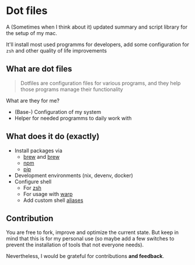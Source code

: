 # Dot files
A (Sometimes when I think about it) updated summary and script library for the setup of my mac.

It'll install most used programms for developers, add some configuration for `zsh` and other quality of life improvements

## What are dot files
> Dotfiles are configuration files for various programs, and they help those programs manage their functionality

What are they for me?
* (Base-) Configuration of my system
* Helper for needed programms to daily work with

## What does it do (exactly)
* Install packages via 
  * [brew](mac/brew/packages.brew.list) and [brew](mac/brew/brew-casks.sh)
  * [npm](mac/packages.npm.list)
  * [pip](mac/packages.pip.list)
* Development environments (nix, devenv, docker)
* Configure shell
  * For [zsh](./home/.zsh-custom.zsh)
  * For usage with [warp](https://github.com/warpdotdev/Warp)
  * Add custom shell [aliases](./home/shell.alias.sh)

## Contribution
You are free to fork, improve and optimize the current state. But keep in mind that this is for my personal use (so maybe add a few switches to prevent the installation of tools that not everyone needs).

Nevertheless, I would be grateful for contributions **and feedback**.